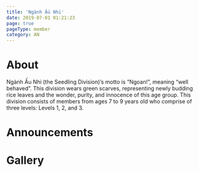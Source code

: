 ```yaml
---
title: 'Ngành Ấu Nhi'
date: 2019-07-01 01:21:23
page: true
pageType: member
category: AN
---
```


# About
Ngành Ấu Nhi (the Seedling Division)’s motto is “Ngoan!”, meaning “well behaved”. This division
wears green scarves, representing newly budding rice leaves and the wonder, purity, and
innocence of this age group. This division consists of members from ages 7 to 9 years old who
comprise of three levels: Levels 1, 2, and 3.

# Announcements

# Gallery
